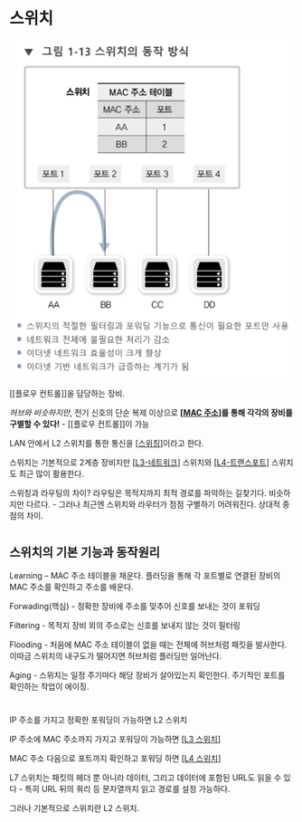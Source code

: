 # 스위치
![스위치의 동작 방식](../attachments/2022-09-14-17-39-54.png)

[[플로우 컨트롤]]을 담당하는 장비.

*허브와 비슷하지만*, 전기 신호의 단순 복제 이상으로 **[[MAC 주소]]를 통해 각각의 장비를 구별할 수 있다!** - [[플로우 컨트롤]]이 가능 

LAN 안에서 L2 스위치를 통한 통신을 [[스위칭]]이라고 한다.

스위치는 기본적으로 2계층 장비지만 [[L3-네트워크]] 스위치와 [[L4-트랜스포트]] 스위치도 최근 많이 활용한다.  

스위칭과 라우팅의 차이? 라우팅은 목적지까지 최적 경로를 파악하는 길찾기다. 비슷하지만 다르다. - 그러나 최근엔 스위치와 라우터가 점점 구별하기 어려워진다. 상대적 중점의 차이.  
# 

## 스위치의 기본 기능과 동작원리  

Learning – MAC 주소 테이블을 채운다. 플러딩을 통해 각 포트별로 연결된 장비의 MAC 주소를 확인하고 주소를 배운다.  

Forwading(핵심) - 정확한 장비에 주소를 맞추어 신호를 보내는 것이 포워딩 

Filtering - 목적지 장비 외의 주소로는 신호를 보내지 않는 것이 필터링 

Flooding - 처음에 MAC 주소 테이블이 없을 때는 전체에 허브처럼 패킷을 발사한다. 이따금 스위치의 내구도가 떨어지면 허브처럼 플러딩만 일어난다.  

Aging - 스위치는 일정 주기마다 해당 장비가 살아있는지 확인한다. 주기적인 포트를 확인하는 작업이 에이징.  
# 

IP 주소를 가지고 정확한 포워딩이 가능하면 L2 스위치 

IP 주소에 MAC 주소까지 가지고 포워딩이 가능하면 [[L3 스위치]] 

MAC 주소 다음으로 포트까지 확인하고 포워딩 하면 [[L4 스위치]]  

L7 스위치는 패킷의 헤더 뿐 아니라 데이터, 그리고 데이터에 포함된 URL도 읽을 수 있다 - 특히 URL 뒤의 쿼리 등 문자열까지 읽고 경로를 설정 가능하다.   

 

그러나 기본적으로 스위치란 L2 스위치. 

[//begin]: # "Autogenerated link references for markdown compatibility"
[MAC 주소]: <MAC 주소> "MAC 주소"
[스위칭]: 스위칭 "스위칭"
[L3-네트워크]: L3-네트워크 "L3-네트워크"
[L4-트랜스포트]: L4-트랜스포트 "L4-트랜스포트"
[L3 스위치]: <L3 스위치> "L3 스위치"
[L4 스위치]: <L4 스위치> "L4 스위치"
[//end]: # "Autogenerated link references"
[//begin]: # "Autogenerated link references for markdown compatibility"
[MAC 주소]: <MAC 주소> "MAC 주소"
[스위칭]: 스위칭 "스위칭"
[L3-네트워크]: L3-네트워크 "L3-네트워크"
[L4-트랜스포트]: L4-트랜스포트 "L4-트랜스포트"
[L3 스위치]: <L3 스위치> "L3 스위치"
[L4 스위치]: <L4 스위치> "L4 스위치"
[//end]: # "Autogenerated link references"